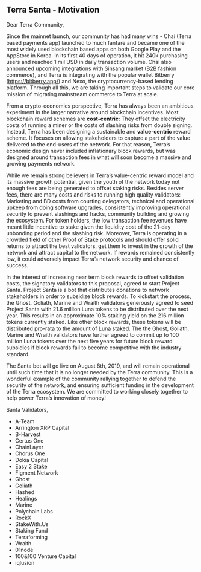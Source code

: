 ## Terra Santa - Motivation

Dear Terra Community,

Since the mainnet launch, our community has had many wins - Chai (Terra based payments app) launched to much fanfare and became one of the most widely used blockchain based apps on both Google Play and the AppStore in Korea. In its first 40 days of operation, it hit 240k purchasing users and reached 1 mil USD in daily transaction volume. Chai also announced upcoming integrations with Sinsang market (B2B fashion commerce), and Terra is integrating with the popular wallet Bitberry (https://bitberry.app/) and Nexo, the cryptocurrency-based lending platform. Through all this, we are taking important steps to validate our core mission of migrating mainstream commerce to Terra at scale.

From a crypto-economics perspective, Terra has always been an ambitious experiment in the larger narrative around blockchain incentives. Most blockchain reward schemes are  **cost-centric**: They offset the electricity costs of running a miner or the costs of slashing risks from double signing. Instead, Terra has been designing a sustainable and **value-centric** reward scheme. It focuses on allowing stakeholders to capture a part of the value delivered to the end-users of the network. For that reason, Terra’s economic design never included inflationary block rewards, but was designed around transaction fees in what will soon become a massive and growing payments network.

While we remain strong believers in Terra’s value-centric reward model and its massive growth potential, given the youth of the network today not enough fees are being generated to offset staking risks. Besides server fees, there are many costs and risks to running high quality validators: Marketing and BD costs from courting delegators, technical and operational upkeep from doing software upgrades, consistently improving operational security to prevent slashings and hacks, community building and growing the ecosystem. For token holders, the low transaction fee revenues have meant little incentive to stake given the liquidity cost of the 21-day unbonding period and the slashing risk.  Moreover, Terra is operating in a crowded field of other Proof of Stake protocols and should offer solid returns to attract the best validators, get them to invest in the growth of the network and attract capital to the network. If rewards remained consistently low, it could adversely impact Terra’s network security and chance of success.

In the interest of increasing near term block rewards to offset validation costs, the signatory validators to this proposal, agreed to start Project Santa. Project Santa is a bot that distributes donations to network stakeholders in order to subsidize block rewards. To kickstart the process, the Ghost, Goliath, Marine and Wraith validators generously agreed to seed Project Santa with 21.6 million Luna tokens to be distributed over the next year. This results in an approximate 10% staking yield on the 216 million tokens currently staked. Like other block rewards, these tokens will be distributed pro-rata to the amount of Luna staked. The the Ghost, Goliath, Marine and Wraith validators have further agreed to commit up to 100 million Luna tokens over the next five years for future block reward subsidies if block rewards fail to become competitive with the industry standard.

The Santa bot will go live on August 8th, 2019, and will remain operational until such time that it is no longer needed by the Terra community. This is a wonderful example of the community rallying together to defend the security of the network, and ensuring sufficient funding in the development of the Terra ecosystem. We are committed to working closely together to help power Terra’s innovation of money!


Santa Validators,

- A-Team
- Arrington XRP Capital
- B-Harvest
- Certus One
- ChainLayer
- Chorus One
- Dokia Capital
- Easy 2 Stake
- Figment Network
- Ghost
- Goliath
- Hashed
- Healings
- Marine
- Polychain Labs
- RockX
- StakeWith.Us
- Staking Fund
- Terraforming
- Wraith
- 01node
- 100&100 Venture Capital
- iqlusion

